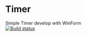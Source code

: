 # Timer
Simple Timer develop with WinForm
<br/>
[![Build status](https://ci.appveyor.com/api/projects/status/q7gy70mob5yicb89?svg=true)](https://ci.appveyor.com/project/iovigi/timer)
